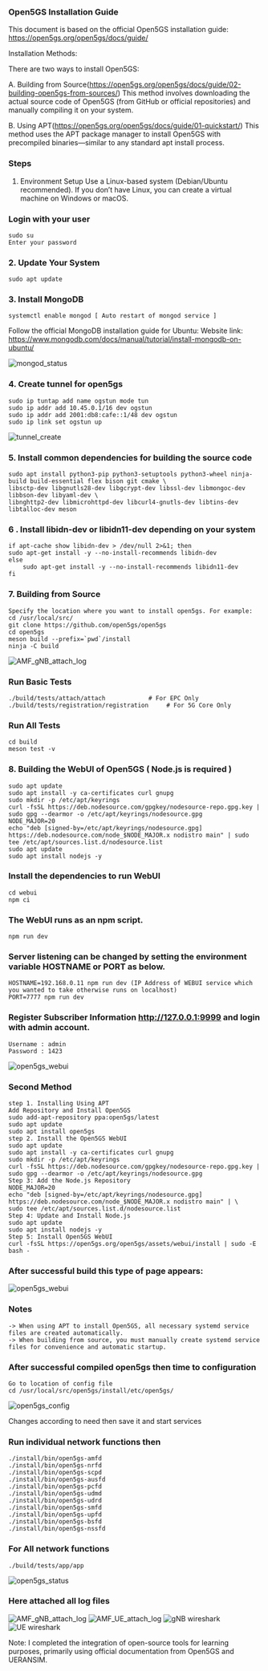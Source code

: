 ### Open5GS Installation Guide
This document is based on the official Open5GS installation guide: https://open5gs.org/open5gs/docs/guide/

Installation Methods:

There are two ways to install Open5GS:

 A. Building from Source(https://open5gs.org/open5gs/docs/guide/02-building-open5gs-from-sources/)
This method involves downloading the actual source code of Open5GS (from GitHub or official repositories) and manually compiling it on your system.

 B. Using APT(https://open5gs.org/open5gs/docs/guide/01-quickstart/)
This method uses the APT package manager to install Open5GS with precompiled binaries—similar to any standard apt install process.

### Steps
 1. Environment Setup
Use a Linux-based system (Debian/Ubuntu recommended).
If you don’t have Linux, you can create a virtual machine on Windows or macOS.

### Login with your user
    sudo su 
    Enter your password 

### 2. Update Your System
    sudo apt update 

### 3. Install MongoDB
    systemctl enable mongod [ Auto restart of mongod service ]
Follow the official MongoDB installation guide for Ubuntu:
Website link: https://www.mongodb.com/docs/manual/tutorial/install-mongodb-on-ubuntu/

![mongod_status](../../Pictures/mongod_status.png) 

### 4. Create tunnel for open5gs
    sudo ip tuntap add name ogstun mode tun 
    sudo ip addr add 10.45.0.1/16 dev ogstun 
    sudo ip addr add 2001:db8:cafe::1/48 dev ogstun 
    sudo ip link set ogstun up 
![tunnel_create](../../Pictures/tunnel_create.png)     

### 5. Install common dependencies for building the source code
    sudo apt install python3-pip python3-setuptools python3-wheel ninja-build build-essential flex bison git cmake \ 
    libsctp-dev libgnutls28-dev libgcrypt-dev libssl-dev libmongoc-dev libbson-dev libyaml-dev \ 
    libnghttp2-dev libmicrohttpd-dev libcurl4-gnutls-dev libtins-dev libtalloc-dev meson 

### 6 . Install libidn-dev or libidn11-dev depending on your system

    if apt-cache show libidn-dev > /dev/null 2>&1; then 
    sudo apt-get install -y --no-install-recommends libidn-dev 
    else 
        sudo apt-get install -y --no-install-recommends libidn11-dev 
    fi 

### 7. Building from Source
    Specify the location where you want to install open5gs. For example:
    cd /usr/local/src/ 
    git clone https://github.com/open5gs/open5gs 
    cd open5gs 
    meson build --prefix=`pwd`/install 
    ninja -C build 
![AMF_gNB_attach_log](../../Pictures/open5gs_meson_build.png) 

### Run Basic Tests
    ./build/tests/attach/attach            # For EPC Only
    ./build/tests/registration/registration     # For 5G Core Only

### Run All Tests
    cd build 
    meson test -v 

### 8. Building the WebUI of Open5GS ( Node.js is required ) 
    sudo apt update 
    sudo apt install -y ca-certificates curl gnupg 
    sudo mkdir -p /etc/apt/keyrings 
    curl -fsSL https://deb.nodesource.com/gpgkey/nodesource-repo.gpg.key | sudo gpg --dearmor -o /etc/apt/keyrings/nodesource.gpg 
    NODE_MAJOR=20 
    echo "deb [signed-by=/etc/apt/keyrings/nodesource.gpg] https://deb.nodesource.com/node_$NODE_MAJOR.x nodistro main" | sudo tee /etc/apt/sources.list.d/nodesource.list 
    sudo apt update 
    sudo apt install nodejs -y 

### Install the dependencies to run WebUI
    cd webui 
    npm ci 

### The WebUI runs as an npm script.
    npm run dev 

### Server listening can be changed by setting the environment variable HOSTNAME or PORT as below.

    HOSTNAME=192.168.0.11 npm run dev (IP Address of WEBUI service which you wanted to take otherwise runs on localhost)
    PORT=7777 npm run dev 

### Register Subscriber Information http://127.0.0.1:9999 and login with admin account.
    Username : admin 
    Password : 1423 
![open5gs_webui](../../Pictures/open5gs_webui.png)     



### Second Method
    step 1. Installing Using APT
    Add Repository and Install Open5GS
    sudo add-apt-repository ppa:open5gs/latest 
    sudo apt update 
    sudo apt install open5gs 
    step 2. Install the Open5GS WebUI
    sudo apt update 
    sudo apt install -y ca-certificates curl gnupg 
    sudo mkdir -p /etc/apt/keyrings 
    curl -fsSL https://deb.nodesource.com/gpgkey/nodesource-repo.gpg.key | sudo gpg --dearmor -o /etc/apt/keyrings/nodesource.gpg 
    Step 3: Add the Node.js Repository
    NODE_MAJOR=20 
    echo "deb [signed-by=/etc/apt/keyrings/nodesource.gpg] https://deb.nodesource.com/node_$NODE_MAJOR.x nodistro main" | \ 
    sudo tee /etc/apt/sources.list.d/nodesource.list 
    Step 4: Update and Install Node.js
    sudo apt update 
    sudo apt install nodejs -y 
    Step 5: Install Open5GS WebUI
    curl -fsSL https://open5gs.org/open5gs/assets/webui/install | sudo -E bash -  
 
### After successful build this type of page appears:
 ![open5gs_webui](../../Pictures/open5gs_webui.png)     
    
### Notes
    -> When using APT to install Open5GS, all necessary systemd service files are created automatically.
    -> When building from source, you must manually create systemd service files for convenience and automatic startup.

### After successful compiled open5gs then time to configuration
    Go to location of config file
    cd /usr/local/src/open5gs/install/etc/open5gs/ 
![open5gs_config](../../Pictures/open5gs_config.png)

Changes according to need then save it and start services 

### Run individual network functions then 
    ./install/bin/open5gs-amfd 
    ./install/bin/open5gs-nrfd 
    ./install/bin/open5gs-scpd 
    ./install/bin/open5gs-ausfd 
    ./install/bin/open5gs-pcfd 
    ./install/bin/open5gs-udmd 
    ./install/bin/open5gs-udrd 
    ./install/bin/open5gs-smfd 
    ./install/bin/open5gs-upfd 
    ./install/bin/open5gs-bsfd 
    ./install/bin/open5gs-nssfd 

### For All network functions 
    ./build/tests/app/app 
![open5gs_status](../../Pictures/Network_funtions_status_check.png)

### Here attached all log files
![AMF_gNB_attach_log](../../Pictures/AMF_log.png) 
![AMF_UE_attach_log](../../Pictures/AMF_UE.png) 
![gNB wireshark](../../Pictures/Wireshark_ngap_gNB.png)
![UE wireshark](../../Pictures/Wireshark_UE.png)


Note: 
    I completed the integration of open-source tools for learning purposes, primarily using official documentation from Open5GS and UERANSIM.










